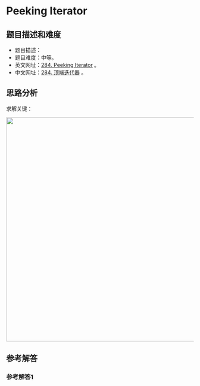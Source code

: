 # Peeking Iterator

## 题目描述和难度
+ 题目描述：
+ 题目难度：中等。
+ 英文网址：[284. Peeking Iterator](https://leetcode.com/problems/peeking-iterator/description/)  。
+ 中文网址：[284. 顶端迭代器](https://leetcode-cn.com/problems/peeking-iterator/description/)  。
## 思路分析
求解关键：

<img src="https://liweiwei1419.github.io/images/leetcode-solution/" width="600">

## 参考解答
### 参考解答1

```java

```